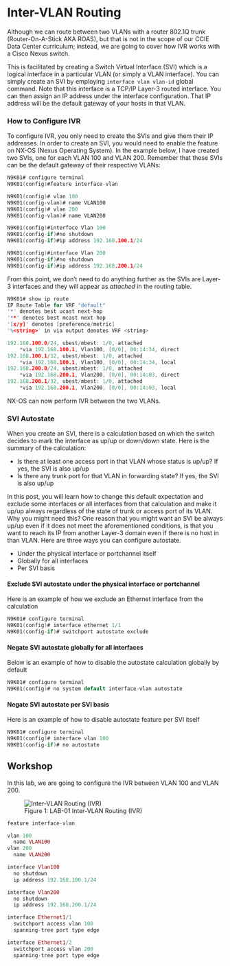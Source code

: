 # Inter-VLAN Routing

Although we can route between two VLANs with a router 802.1Q trunk (Router-On-A-Stick AKA ROAS), but that is not in the scope of our CCIE Data Center curriculum; instead, we are going to cover how IVR works with a Cisco Nexus switch.

This is facilitated by creating a Switch Virtual Interface (SVI) which is a logical interface in a particular VLAN (or simply a VLAN interface). You can simply create an SVI by employing `interface vlan vlan-id` global command. Note that this interface is a TCP/IP Layer-3 routed interface. You can then assign an IP address under the interface configuration. That IP address will be the default gateway of your hosts in that VLAN.

### How to Configure IVR
To configure IVR, you only need to create the SVIs and give them their IP addresses. In order to create an SVI, you would need to enable the feature on NX-OS (Nexus Operating System). In the example below, I have created two SVIs, one for each VLAN 100 and VLAN 200. Remember that these SVIs can be the default gateway of their respective VLANs:

```c
N9K01# configure terminal
N9K01(config)#feature interface-vlan

N9K01(config)# vlan 100
N9K01(config-vlan)# name VLAN100
N9K01(config)# vlan 200
N9K01(config-vlan)# name VLAN200

N9K01(config)#interface Vlan 100
N9K01(config-if)#no shutdown
N9K01(config-if)#ip address 192.168.100.1/24

N9K01(config)#interface Vlan 200
N9K01(config-if)#no shutdown
N9K01(config-if)#ip address 192.168.200.1/24
```

From this point, we don’t need to do anything further as the SVIs are Layer-3 interfaces and they will appear as *attached* in the routing table.

```c
N9K01# show ip route
IP Route Table for VRF "default"
'*' denotes best ucast next-hop
'**' denotes best mcast next-hop
'[x/y]' denotes [preference/metric]
'%<string>' in via output denotes VRF <string>

192.168.100.0/24, ubest/mbest: 1/0, attached
    *via 192.168.100.1, Vlan100, [0/0], 00:14:34, direct
192.168.100.1/32, ubest/mbest: 1/0, attached
    *via 192.168.100.1, Vlan100, [0/0], 00:14:34, local
192.168.200.0/24, ubest/mbest: 1/0, attached
    *via 192.168.200.1, Vlan200, [0/0], 00:14:03, direct
192.168.200.1/32, ubest/mbest: 1/0, attached
    *via 192.168.200.1, Vlan200, [0/0], 00:14:03, local
```

NX-OS can now perform IVR between the two VLANs.

### SVI Autostate

When you create an SVI, there is a calculation based on which the switch decides to mark the interface as up/up or down/down state. Here is the summary of the calculation:

  * Is there at least one access port in that VLAN whose status is up/up? If yes, the SVI is also up/up
  * Is there any trunk port for that VLAN in forwarding state? If yes, the SVI is also up/up

In this post, you will learn how to change this default expectation and exclude some interfaces or all interfaces from that calculation and make it up/up always regardless of the state of trunk or access port of its VLAN. Why you might need this? One reason that you might want an SVI be always up/up even if it does not meet the aforementioned conditions, is that you want to reach its IP from another Layer-3 domain even if there is no host in than VLAN. Here are three ways you can configure autostate.

  * Under the physical interface or portchannel itself
  * Globally for all interfaces
  * Per SVI basis

#### Exclude SVI autostate under the physical interface or portchannel

Here is an example of how we exclude an Ethernet interface from the calculation

```c
N9K01# configure terminal
N9K01(config)# interface ethernet 1/1
N9K01(config-if)# switchport autostate exclude
```

#### Negate SVI autostate globally for all interfaces

Below is an example of how to disable the autostate calculation globally by default

```c
N9K01# configure terminal
N9K01(config)# no system default interface-vlan autostate
```

#### Negate SVI autostate per SVI basis

Here is an example of how to disable autostate feature per SVI itself

```c
N9K01# configure terminal
N9K01(config)# interface vlan 100
N9K01(config-if)# no autostate
```

## Workshop

In this lab, we are going to configure the IVR between VLAN 100 and VLAN 200.

<figure>
  <img src="https://user-images.githubusercontent.com/31813625/235381974-1145d080-a291-43e1-ba20-7f580633c716.png" alt="Inter-VLAN Routing (IVR)">
  <figcaption>Figure 1: LAB-01 Inter-VLAN Routing (IVR)</figcaption>
</figure>

```elixir
feature interface-vlan

vlan 100
  name VLAN100
vlan 200
  name VLAN200

interface Vlan100
  no shutdown
  ip address 192.168.100.1/24

interface Vlan200
  no shutdown
  ip address 192.168.200.1/24

interface Ethernet1/1
  switchport access vlan 100
  spanning-tree port type edge

interface Ethernet1/2
  switchport access vlan 200
  spanning-tree port type edge
```  